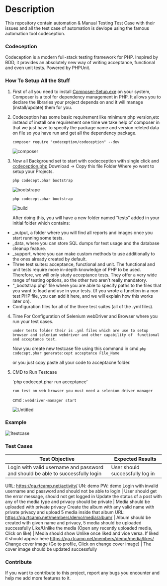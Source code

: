 # Description
This repository contain automation & Manual Testing Test Case with their issues and all the test case of automation is devlope using the famous automation tool codeception. 

### Codeception

Codeception is a modern full-stack testing framework for PHP.
Inspired by BDD, it provides an absolutely new way of writing acceptance, functional and even unit tests.
Powered by PHPUnit.


### How To Setup All the Stuff

1) First of all you need to install  [Composer-Setup.exe](https://getcomposer.org/Composer-Setup.exe) on your system,
   Composer is a tool for dependency management in PHP. It allows you to declare the libraries your project depends on and it will
   manage (install/update) them for you.

2) Codeception has some basic requirement like minimum php version,etc instead of install one requirement one time we take help of          composer in that we just have to specify the package name and version releted data on file so you have run and get all the dependency
   package.

      ` composer require "codeception/codeception" --dev `

    
    ![composer](https://user-images.githubusercontent.com/4941557/62870962-30706000-bd38-11e9-8805-e243d1653feb.png)
    
    
3) Now all Background set to start with codecception with single click and [codeception.php](http://codeception.com/codecept.phar)
   Download
    -> Copy this file Folder Where yo went to setup your Projects.
   
   `php codecept.phar bootstrap`
 
   ![bootstrape](https://user-images.githubusercontent.com/4941557/62873911-dffc0100-bd3d-11e9-9bfd-8e0c3369bae7.png)

    `php codecept.phar bootstrap `
   
   ![build](https://user-images.githubusercontent.com/4941557/62874522-02dae500-bd3f-11e9-8d29-2c2effbfdec9.png)

   After doing this, you will have a new folder named “tests” added in your initial folder which contains:

* _output, a folder where you will find all reports and images once you start running some tests.  
* _data, where you can store SQL dumps for test usage and the database cleanup feature.
* _support, where you can make custom methods to use additionally to the ones already created by default.
* Three test suites: acceptance, functional and unit. The functional and unit tests require more in-depth knowledge of PHP to be used. Therefore, we will only study acceptance tests. They offer a very wide range of testing options, so the other two aren’t really mandatory.
* “_bootstrap.php” file where you are able to specify paths to the files that you want to load and use in your tests. (If you wrote a function in a non-test PHP file, you can add it here, and we will explain how this works later on). 
* Configuration files for all of the three test suites (all of the .yml files).


4) Time For Configuration of Selenium webDriver and Browser where you run your test cases.

    `under tests folder their is .yml files which are use to setup browser and selenium webdriver and other capability of  functional        and acceptance test.`
 
     Now you create new testcase file using this command in cmd
     `php codecept.phar generate:cept acceptance File_Name`

    or you just copy paste all your code to acceptacne folder.

5) CMD to Run Testcase

     `php codecept.phar run acceptance'
     
      `run test on web browser you must need a selenium driver manager`
         
      cmd :  `webdriver-manager start `
        

      ![Untitled](https://user-images.githubusercontent.com/4941557/61984565-906dc380-b022-11e9-8fd6-d18442f64a99.png)



### Example 


   ![1testcase](https://user-images.githubusercontent.com/4941557/62879127-10489d00-bd48-11e9-9b8b-ae41b28a13e3.png)
    

### Test Cases

Test Objective | Expected Results
-------------- | ----------------
Login with valid username and password and should be able to successfully login | User should successfully log in
URL: https://qa.rtcamp.net/activity/ UN: demo PW: demo 
Login with invalid username and password and should not be able to login | User should get the error message, should not get logged in
Update the status of a post with any of the media type and privacy should be private | Media should be uploaded with private privacy
Create the album with any valid name with private privacy and upload 5 media inside that album URL: https://qa.rtcamp.net/members/demo/media/album/ | Album should be created with given name and privacy, 5 media should be uploaded successfully
Like/Unlike the media (Open any recently uploaded media, Click on like) | Media should show Unlike once liked and vice versa. If liked it should appear here https://qa.rtcamp.net/members/demo/media/likes/
Change cover image (Go to profile, Click on change cover image) | The cover image should be updated successfully


### Contribute
If you want to contribute to this project, report any bugs you encounter and help me add more features to it.
